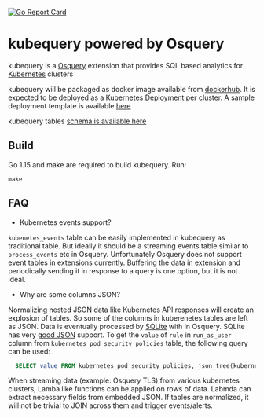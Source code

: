 [![Go Report Card](https://goreportcard.com/badge/github.com/Uptycs/kubequery)](https://goreportcard.com/report/github.com/Uptycs/kubequery)

# kubequery powered by Osquery

kubequery is a [Osquery](https://osquery.io) extension that provides SQL based analytics for [Kubernetes](https://kubernetes.io) clusters

kubequery will be packaged as docker image available from [dockerhub](https://hub.docker.com/r/uptycs/kubequery). It is expected to be deployed as a [Kubernetes Deployment](https://kubernetes.io/docs/concepts/workloads/controllers/deployment) per cluster. A sample deployment template is available [here](kubequery.yaml)


kubequery tables [schema is available here](docs/schema.md)

## Build

Go 1.15 and make are required to build kubequery. Run:

`make`

## FAQ

* Kubernetes events support?

`kubenetes_events` table can be easily implemented in kubequery as traditional table. But ideally it should be a streaming events table similar to `process_events` etc in Osquery. Unfortunately Osquery does not support event tables in extensions currently. Buffering the data in extension and periodically sending it in response to a query is one option, but it is not ideal.

* Why are some columns JSON?

Normalizing nested JSON data like Kubernetes API responses will create an explosion of tables. So some of the columns in kuberenetes tables are left as JSON. Data is eventually processed by [SQLite](https://www.sqlite.org/index.html) with in Osquery. SQLite has very [good JSON](https://www.sqlite.org/json1.html) support. To get the `value` of `rule` in `run_as_user` column from `kubernetes_pod_security_policies` table, the following query can be used:
```sql
  SELECT value FROM kubernetes_pod_security_policies, json_tree(kubernetes_pod_security_policies.run_as_user) WHERE key = 'rule';
```

When streaming data (example: Osquery TLS) from various kubernetes clusters, Lamba like functions can be applied on rows of data. Labmda can extract necessary fields from embedded JSON. If tables are normalized, it will not be trivial to JOIN across them and trigger events/alerts.
